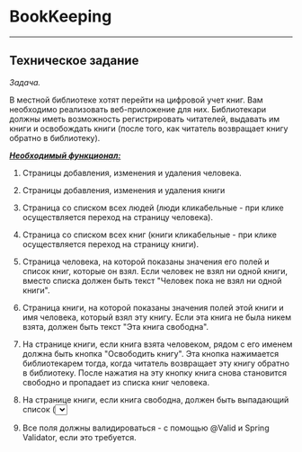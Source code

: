 # BookKeeping

---

## Техническое задание
*Задача.*

В местной библиотеке хотят перейти на цифровой учет книг. Вам
необходимо реализовать веб-приложение для них. Библиотекари
должны иметь возможность регистрировать читателей, выдавать им
книги и освобождать книги (после того, как читатель возвращает
книгу обратно в библиотеку).

<u>***Необходимый функционал:***</u>
1) Страницы добавления, изменения и удаления человека.

2) Страницы добавления, изменения и удаления книги

3) Страница со списком всех людей (люди кликабельные - при клике осуществляется
   переход на страницу человека).

4) Страница со списком всех книг (книги кликабельные - при клике осуществляется
   переход на страницу книги).

5) Страница человека, на которой показаны значения его полей и список книг, которые он
   взял. Если человек не взял ни одной книги, вместо списка должен быть текст "Человек
   пока не взял ни одной книги".

6) Страница книги, на которой показаны значения полей этой книги и имя человека,
   который взял эту книгу. Если эта книга не была никем взята, должен быть текст "Эта
   книга свободна".

7) На странице книги, если книга взята человеком, рядом с его именем должна быть кнопка
   "Освободить книгу". Эта кнопка нажимается библиотекарем тогда, когда читатель
   возвращает эту книгу обратно в библиотеку. После нажатия на эту кнопку книга снова
   становится свободно и пропадает из списка книг человека.

8) На странице книги, если книга свободна, должен быть выпадающий список (<select>)
   со всеми людьми и кнопка "Назначить книгу". Эта кнопка нажимается библиотекарем
   тогда, когда читатель хочет забрать эту книгу домой. После нажатия на эту кнопку, книга
   должна начать принадлежать выбранному человеку и должна появится в его списке
   книг.

9) Все поля должны валидироваться - с помощью @Valid и Spring Validator, если это
   требуется.